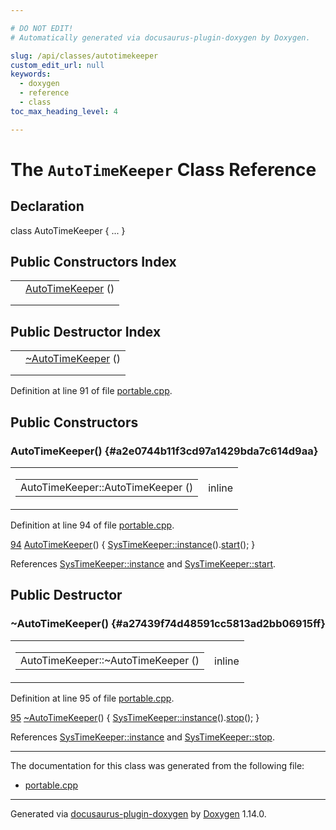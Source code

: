 ```yaml
---

# DO NOT EDIT!
# Automatically generated via docusaurus-plugin-doxygen by Doxygen.

slug: /api/classes/autotimekeeper
custom_edit_url: null
keywords:
  - doxygen
  - reference
  - class
toc_max_heading_level: 4

---
```


<div class="doxyPage">

# The `AutoTimeKeeper` Class Reference



## Declaration

<div class="doxyDeclaration">
class AutoTimeKeeper { ... }
</div>

## Public Constructors Index

<table class="doxyMembersIndex">

<tr class="doxyMemberIndexItem">
<td class="doxyMemberIndexItemType" align="left" valign="top"></td>
<td class="doxyMemberIndexItemName" align="left" valign="top"><a href="#a2e0744b11f3cd97a1429bda7c614d9aa">AutoTimeKeeper</a> ()</td>
</tr>
<tr class="doxyMemberIndexDescription">
<td class="doxyMemberIndexDescriptionLeft"></td>
<td class="doxyMemberIndexDescriptionRight">
</td>
</tr>
<tr class="doxyMemberIndexSeparator">
<td class="doxyMemberIndexSeparator" colspan="2"></td>
</tr>

</table>

## Public Destructor Index

<table class="doxyMembersIndex">

<tr class="doxyMemberIndexItem">
<td class="doxyMemberIndexItemType" align="left" valign="top"></td>
<td class="doxyMemberIndexItemName" align="left" valign="top"><a href="#a27439f74d48591cc5813ad2bb06915ff">~AutoTimeKeeper</a> ()</td>
</tr>
<tr class="doxyMemberIndexDescription">
<td class="doxyMemberIndexDescriptionLeft"></td>
<td class="doxyMemberIndexDescriptionRight">
</td>
</tr>
<tr class="doxyMemberIndexSeparator">
<td class="doxyMemberIndexSeparator" colspan="2"></td>
</tr>

</table>


<p>Definition at line 91 of file <a href="/web-doxygen/docs/api/files/src/portable-cpp">portable.cpp</a>.</p>


<div class="doxySectionDef">

## Public Constructors

### AutoTimeKeeper() {#a2e0744b11f3cd97a1429bda7c614d9aa}

<div class="doxyMemberItem">
<div class="doxyMemberProto">
<table class="doxyMemberLabels">
<tr class="doxyMemberLabels">
<td class="doxyMemberLabelsLeft">
<table class="doxyMemberName">
<tr>
<td class="doxyMemberName">AutoTimeKeeper::AutoTimeKeeper ()</td>
</tr>
</table>
</td>
<td class="doxyMemberLabelsRight">
<span class="doxyMemberLabels">
<span class="doxyMemberLabel inline">inline</span>
</span>
</td>
</tr>
</table>
</div>
<div class="doxyMemberDoc">



<p>Definition at line 94 of file <a href="/web-doxygen/docs/api/files/src/portable-cpp">portable.cpp</a>.</p>


<div class="doxyProgramListing">

<div class="doxyCodeLine"><span class="doxyLineNumber"><a href="#a2e0744b11f3cd97a1429bda7c614d9aa">94</a></span><span class="doxyLineContent"><span class="doxyHighlight">    <a href="#a2e0744b11f3cd97a1429bda7c614d9aa">AutoTimeKeeper</a>() { <a href="/web-doxygen/docs/api/classes/systimekeeper/#ab2bf7ce3a2c5b37234e10ea15d667779">SysTimeKeeper::instance</a>().<a href="/web-doxygen/docs/api/classes/systimekeeper/#a4bb2350f48a1ce554f4499edbd8ba8ec">start</a>(); }</span></span></div>

</div>


<p>References <a href="/web-doxygen/docs/api/classes/systimekeeper/#ab2bf7ce3a2c5b37234e10ea15d667779">SysTimeKeeper::instance</a> and <a href="/web-doxygen/docs/api/classes/systimekeeper/#a4bb2350f48a1ce554f4499edbd8ba8ec">SysTimeKeeper::start</a>.</p>

</div>
</div>

</div>

<div class="doxySectionDef">

## Public Destructor

### \~AutoTimeKeeper() {#a27439f74d48591cc5813ad2bb06915ff}

<div class="doxyMemberItem">
<div class="doxyMemberProto">
<table class="doxyMemberLabels">
<tr class="doxyMemberLabels">
<td class="doxyMemberLabelsLeft">
<table class="doxyMemberName">
<tr>
<td class="doxyMemberName">AutoTimeKeeper::~AutoTimeKeeper ()</td>
</tr>
</table>
</td>
<td class="doxyMemberLabelsRight">
<span class="doxyMemberLabels">
<span class="doxyMemberLabel inline">inline</span>
</span>
</td>
</tr>
</table>
</div>
<div class="doxyMemberDoc">



<p>Definition at line 95 of file <a href="/web-doxygen/docs/api/files/src/portable-cpp">portable.cpp</a>.</p>


<div class="doxyProgramListing">

<div class="doxyCodeLine"><span class="doxyLineNumber"><a href="#a27439f74d48591cc5813ad2bb06915ff">95</a></span><span class="doxyLineContent"><span class="doxyHighlight">   <a href="#a27439f74d48591cc5813ad2bb06915ff">~AutoTimeKeeper</a>() { <a href="/web-doxygen/docs/api/classes/systimekeeper/#ab2bf7ce3a2c5b37234e10ea15d667779">SysTimeKeeper::instance</a>().<a href="/web-doxygen/docs/api/classes/systimekeeper/#a46b40aa916ae6873c566c85a88dd9f96">stop</a>();  }</span></span></div>

</div>


<p>References <a href="/web-doxygen/docs/api/classes/systimekeeper/#ab2bf7ce3a2c5b37234e10ea15d667779">SysTimeKeeper::instance</a> and <a href="/web-doxygen/docs/api/classes/systimekeeper/#a46b40aa916ae6873c566c85a88dd9f96">SysTimeKeeper::stop</a>.</p>

</div>
</div>

</div>

<hr/>

The documentation for this class was generated from the following file:

<ul>
<li><a href="/web-doxygen/docs/api/files/src/portable-cpp">portable.cpp</a></li>
</ul>

<hr/>

<p class="doxyGeneratedBy">Generated via <a href="https://github.com/xpack/docusaurus-plugin-doxygen">docusaurus-plugin-doxygen</a> by <a href="https://www.doxygen.nl">Doxygen</a> 1.14.0.</p>

</div>
